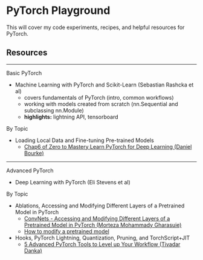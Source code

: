 # PyTorch Playground

This will cover my code experiments, recipes, and helpful resources for PyTorch.


## Resources
-----
Basic PyTorch 
* Machine Learning with PyTorch and Scikit-Learn (Sebastian Rashcka et al)
  * covers fundamentals of PyTorch (intro, common workflows)
  * working with models created from scratch (nn.Sequential and subclassing nn.Module)
  * **highlights:** lightning API, tensorboard 

By Topic
* Loading Local Data and Fine-tuning Pre-trained Models
  * [Chap6 of Zero to Mastery Learn PyTorch for Deep Learning (Daniel Bourke)](https://www.learnpytorch.io/06_pytorch_transfer_learning/)

-----
Advanced PyTorch
* Deep Learning with PyTorch (Eli Stevens et al)


By Topic
* Ablations, Accessing and Modifying Different Layers of a Pretrained Model in PyTorch
  * [ConvNets - Accessing and Modifying Different Layers of a Pretrained Model in PyTorch (Morteza Mohammady Gharasuie)](https://github.com/mortezamg63/Accessing-and-modifying-different-layers-of-a-pretrained-model-in-pytorch/blob/master/README.md)
  * [How to modify a pretrained model](https://discuss.pytorch.org/t/how-to-modify-a-pretrained-model/60509/2)
* Hooks, PyTorch Lightning, Quantization, Pruning, and TorchScript+JIT
  * [5 Advanced PyTorch Tools to Level up Your Workflow (Tivadar Danka)](https://towardsdatascience.com/5-advanced-pytorch-tools-to-level-up-your-workflow-d0bcf0603ad5)
